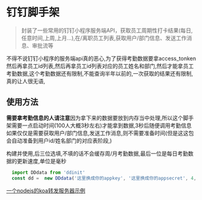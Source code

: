 # 钉钉脚手架

> 封装了一些常用的钉钉小程序服务端API，获取员工周期性打卡结果(每日,任意时间,上周,上月...),在/离职员工列表,获取用户/部门信息、发送工作消息、审批流等

不得不说钉钉小程序的服务端api真的恶心,为了获得考勤数据要拿access_tonken然后再拿员工id列表,然后再拿员工id列表对应的员工姓名和部门,然后才能拿员工考勤数据,这个考勤数据还有限制,不能查询半年以前的,一次获取的结果还有限制,真的让人很无语,
## 使用方法
**需要拿考勤信息的人请注意**因为拿下来的数据要放到内存当中处理,所以这个脚手架需要一点启动时间(100人大概3秒左右)才能拿到数据,3秒后随便调用考勤信息
如果仅仅是需要获取用户/部门信息,发送工作消息,则不需要准备时间(但是这这包会自动准备到用户id/姓名部门的对应表阶段,)

构建并使用,后三位选填,不填的话不会缓存周/月考勤数据,最后一位是每日考勤数据的更新速度,单位是毫秒
```javascript
  import DDdata from 'ddinit'
  const dd =  new DDdata('这里换成你的appkey', '这里换成你的appsecret', 4, 2, 500)
```

[一个nodejs的koa转发服务器示例](https://github.com/TCmoshuying/dd-cli)